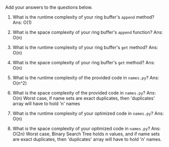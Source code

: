 Add your answers to the questions below.

1. What is the runtime complexity of your ring buffer's `append` method?
    Ans: O(1)

2. What is the space complexity of your ring buffer's `append` function?
    Ans: O(n)

3. What is the runtime complexity of your ring buffer's `get` method?
    Ans: O(n)

4. What is the space complexity of your ring buffer's `get` method?
    Ans: O(n)

5. What is the runtime complexity of the provided code in `names.py`?
    Ans: O(n^2)

6. What is the space complexity of the provided code in `names.py`?
    Ans: O(n)
     Worst case, if name sets are exact duplicates, then 'duplicates' array will have to hold 'n' names

7. What is the runtime complexity of your optimized code in `names.py`?
    Ans: O(n)

8. What is the space complexity of your optimized code in `names.py`?
    Ans: O(2n)
    Worst case, Binary Search Tree holds n values, and if name sets are exact duplicates, then 'duplicates' array will have to hold 'n' names.
